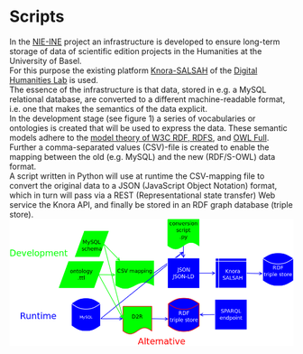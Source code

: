 # Scripts
In the [NIE-INE](http://www.fee.unibas.ch/nie_ine.html) project an infrastructure is developed to ensure long-term storage of data of scientific edition projects in the Humanities at the University of Basel.  
For this purpose the existing platform [Knora-SALSAH](https://github.com/dhlab-basel/Knora) of the [Digital Humanities Lab](https://github.com/dhlab-basel) is used.  
The essence of the infrastructure is that data, stored in e.g. a MySQL relational database, are converted to a different machine-readable format, i.e. one that makes the semantics of the data explicit.  
In the development stage (see figure 1) a series of vocabularies or ontologies is created that will be used to express the data. These semantic models adhere to the [model theory of W3C RDF, RDFS](https://www.w3.org/TR/2002/WD-rdf-mt-20020429/), and [OWL Full](https://www.w3.org/TR/owl-semantics/).  
Further a comma-separated values (CSV)-file is created to enable the mapping between the old (e.g. MySQL) and the new (RDF/S-OWL) data format.  
A script written in Python will use at runtime the CSV-mapping file to convert the original data to a JSON (JavaScript Object Notation) format, which in turn will pass via a REST (Representational state transfer) Web service the Knora API, and finally be stored in an RDF graph database (triple store).  
![figure](https://github.com/nie-ine/Scripts/blob/master/MySQL-migration.png)
